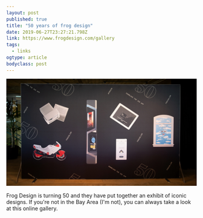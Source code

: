 ```yaml
---
layout: post
published: true
title: "50 years of frog design"
date: 2019-06-27T23:27:21.798Z
link: https://www.frogdesign.com/gallery
tags:
  - links
ogtype: article
bodyclass: post
---
```


![frog 50 exhibit](/images/frog50.jpg)

Frog Design is turning 50 and they have put together an exhibit of iconic designs. If you're not in the Bay Area (I'm not), you can always take a look at this online gallery.
